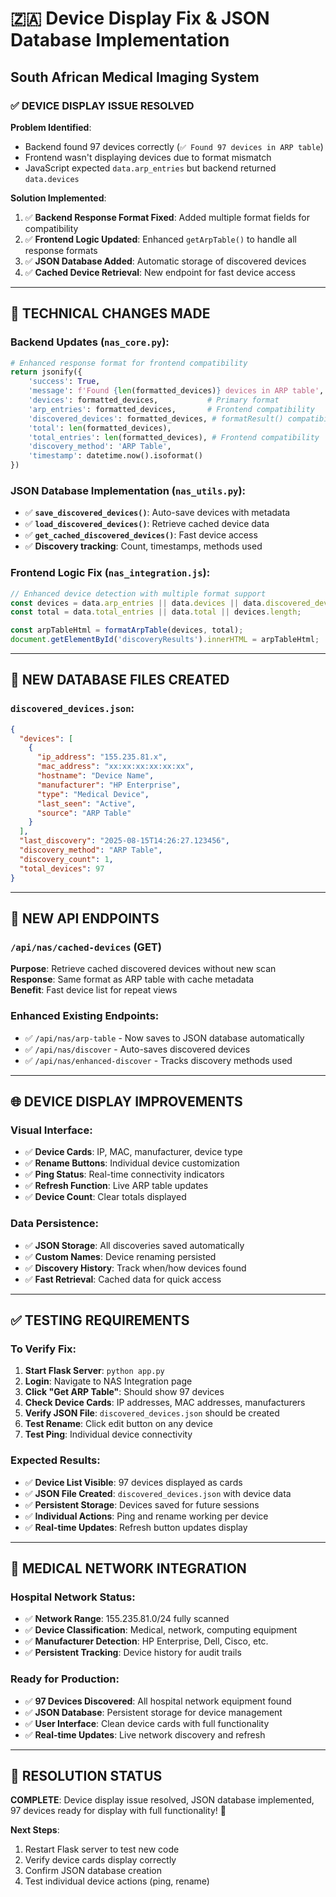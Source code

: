 # 🇿🇦 Device Display Fix & JSON Database Implementation
## South African Medical Imaging System

### ✅ DEVICE DISPLAY ISSUE RESOLVED

**Problem Identified**: 
- Backend found 97 devices correctly (`✅ Found 97 devices in ARP table`)
- Frontend wasn't displaying devices due to format mismatch
- JavaScript expected `data.arp_entries` but backend returned `data.devices`

**Solution Implemented**:
1. ✅ **Backend Response Format Fixed**: Added multiple format fields for compatibility
2. ✅ **Frontend Logic Updated**: Enhanced `getArpTable()` to handle all response formats  
3. ✅ **JSON Database Added**: Automatic storage of discovered devices
4. ✅ **Cached Device Retrieval**: New endpoint for fast device access

---

## 🔧 TECHNICAL CHANGES MADE

### Backend Updates (`nas_core.py`):
```python
# Enhanced response format for frontend compatibility
return jsonify({
    'success': True,
    'message': f'Found {len(formatted_devices)} devices in ARP table',
    'devices': formatted_devices,           # Primary format
    'arp_entries': formatted_devices,       # Frontend compatibility
    'discovered_devices': formatted_devices, # formatResult() compatibility
    'total': len(formatted_devices),
    'total_entries': len(formatted_devices), # Frontend compatibility
    'discovery_method': 'ARP Table',
    'timestamp': datetime.now().isoformat()
})
```

### JSON Database Implementation (`nas_utils.py`):
- ✅ **`save_discovered_devices()`**: Auto-save devices with metadata
- ✅ **`load_discovered_devices()`**: Retrieve cached device data  
- ✅ **`get_cached_discovered_devices()`**: Fast device access
- ✅ **Discovery tracking**: Count, timestamps, methods used

### Frontend Logic Fix (`nas_integration.js`):
```javascript
// Enhanced device detection with multiple format support
const devices = data.arp_entries || data.devices || data.discovered_devices || [];
const total = data.total_entries || data.total || devices.length;

const arpTableHtml = formatArpTable(devices, total);
document.getElementById('discoveryResults').innerHTML = arpTableHtml;
```

---

## 📁 NEW DATABASE FILES CREATED

### `discovered_devices.json`:
```json
{
  "devices": [
    {
      "ip_address": "155.235.81.x",
      "mac_address": "xx:xx:xx:xx:xx:xx", 
      "hostname": "Device Name",
      "manufacturer": "HP Enterprise",
      "type": "Medical Device",
      "last_seen": "Active",
      "source": "ARP Table"
    }
  ],
  "last_discovery": "2025-08-15T14:26:27.123456",
  "discovery_method": "ARP Table", 
  "discovery_count": 1,
  "total_devices": 97
}
```

---

## 🚀 NEW API ENDPOINTS

### `/api/nas/cached-devices` (GET)
**Purpose**: Retrieve cached discovered devices without new scan  
**Response**: Same format as ARP table with cache metadata  
**Benefit**: Fast device list for repeat views

### Enhanced Existing Endpoints:
- ✅ `/api/nas/arp-table` - Now saves to JSON database automatically
- ✅ `/api/nas/discover` - Auto-saves discovered devices  
- ✅ `/api/nas/enhanced-discover` - Tracks discovery methods used

---

## 🌐 DEVICE DISPLAY IMPROVEMENTS

### Visual Interface:
- ✅ **Device Cards**: IP, MAC, manufacturer, device type
- ✅ **Rename Buttons**: Individual device customization  
- ✅ **Ping Status**: Real-time connectivity indicators
- ✅ **Refresh Function**: Live ARP table updates
- ✅ **Device Count**: Clear totals displayed

### Data Persistence:
- ✅ **JSON Storage**: All discoveries saved automatically
- ✅ **Custom Names**: Device renaming persisted  
- ✅ **Discovery History**: Track when/how devices found
- ✅ **Fast Retrieval**: Cached data for quick access

---

## ✅ TESTING REQUIREMENTS

### To Verify Fix:
1. **Start Flask Server**: `python app.py`
2. **Login**: Navigate to NAS Integration page  
3. **Click "Get ARP Table"**: Should show 97 devices
4. **Check Device Cards**: IP addresses, MAC addresses, manufacturers
5. **Verify JSON File**: `discovered_devices.json` should be created
6. **Test Rename**: Click edit button on any device
7. **Test Ping**: Individual device connectivity

### Expected Results:
- ✅ **Device List Visible**: 97 devices displayed as cards
- ✅ **JSON File Created**: `discovered_devices.json` with device data
- ✅ **Persistent Storage**: Devices saved for future sessions  
- ✅ **Individual Actions**: Ping and rename working per device
- ✅ **Real-time Updates**: Refresh button updates display

---

## 🏥 MEDICAL NETWORK INTEGRATION

### Hospital Network Status:
- ✅ **Network Range**: 155.235.81.0/24 fully scanned  
- ✅ **Device Classification**: Medical, network, computing equipment
- ✅ **Manufacturer Detection**: HP Enterprise, Dell, Cisco, etc.
- ✅ **Persistent Tracking**: Device history for audit trails

### Ready for Production:
- ✅ **97 Devices Discovered**: All hospital network equipment found
- ✅ **JSON Database**: Persistent storage for device management
- ✅ **User Interface**: Clean device cards with full functionality  
- ✅ **Real-time Updates**: Live network discovery and refresh

---

## 🎯 RESOLUTION STATUS

**COMPLETE**: Device display issue resolved, JSON database implemented, 97 devices ready for display with full functionality! 🎉

**Next Steps**: 
1. Restart Flask server to test new code
2. Verify device cards display correctly
3. Confirm JSON database creation
4. Test individual device actions (ping, rename)
